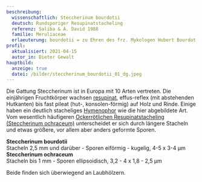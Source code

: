 ```yaml
---
beschreibung:
  wissenschaftlich: Steccherinum bourdotii
  deutsch: Rundsporiger Resupinatstacheling
  referenz: Saliba & A. David 1988
  familie: Meruliaceae
  erlaeuterung: bourdotii = zu Ehren des frz. Mykologen Hubert Bourdot
profil:
  aktualisiert: 2021-04-15
  autor_in: Dieter Gewalt
hauptbild:
  anzeige: true
  datei: /bilder/steccherinum_bourdotii_01_dg.jpeg
---
```

Die Gattung Steccherinum ist in Europa mit 10 Arten vertreten. Die einjährigen Fruchtkörper wachsen [resupinat](resupinat "Glossar"), effus-reflex (mit abstehenden Hutkanten) bis fast pileat (hut-, konsolen-förmig) auf Holz und Rinde. Einige haben ein deutlich stacheliges [Hymenophor](Hymenophor "Glossar") wie die hier abgebildete Art. Vom wesentlich häufigeren [Ockerrötlichen Resupinatstacheling (Steccherinum ochraceum)](/pilze/steccherinum-ochraceum-ockerrötlicher-resupinatstacheling) unterscheidet er sich durch längere Stacheln und etwas größere, vor allem aber anders geformte Sporen.

**Steccherinum bourdotii**\
Stacheln 2,5 mm und darüber - Sporen eiförmig - kugelig, 4-5 x 3-4 µm  
**Steccherinum ochraceum**\
Stacheln bis 1 mm	- Sporen ellipsoidisch, 3,2 - 4 x 1,8 - 2,5 µm

Beide finden sich überwiegend an Laubhölzern.